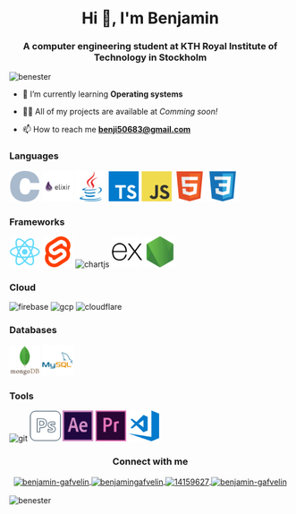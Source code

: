 
<h1 align="center">Hi 👋, I'm Benjamin</h1>
<h3 align="center">A computer engineering student at KTH Royal Institute of Technology in Stockholm</h3>

<p align="left"> <img src="https://komarev.com/ghpvc/?username=benester" alt="benester" /> </p>

- 🌱 I’m currently learning **Operating systems**

- 👨‍💻 All of my projects are available at _Comming soon!_

- 📫 How to reach me **benji50683@gmail.com**

<p align="left">
  <h3>Languages</h3>
  <p align="left">
   <img src="https://raw.githubusercontent.com/devicons/devicon/d00d0969292a6569d45b06d3f350f463a0107b0d/icons/c/c-original.svg" alt="c" width="55" height="55">    
   <img src="https://raw.githubusercontent.com/github/explore/d106aa3f6fa091ab80ab5c8cf0d931baff3caaea/topics/elixir/elixir.png" alt="elixir" width="55" height="55" />
   <img src="https://raw.githubusercontent.com/devicons/devicon/d00d0969292a6569d45b06d3f350f463a0107b0d/icons/java/java-original.svg" alt="java" width="55" height="55"/>
   <img src="https://raw.githubusercontent.com/devicons/devicon/d00d0969292a6569d45b06d3f350f463a0107b0d/icons/typescript/typescript-original.svg" alt="typescript" width="55" height="55"/>
   <img src="https://raw.githubusercontent.com/devicons/devicon/d00d0969292a6569d45b06d3f350f463a0107b0d/icons/javascript/javascript-original.svg" alt="javascript" width="55" height="55"/>
   <img src="https://raw.githubusercontent.com/devicons/devicon/d00d0969292a6569d45b06d3f350f463a0107b0d/icons/html5/html5-original.svg" alt="html5" width="55" height="55"/>
   <img src="https://raw.githubusercontent.com/devicons/devicon/d00d0969292a6569d45b06d3f350f463a0107b0d/icons/css3/css3-original.svg" alt="css3" width="55" height="55"/>
  </p>
  <h3>Frameworks</h3>
  <p align="left">
    <img src="https://raw.githubusercontent.com/devicons/devicon/d00d0969292a6569d45b06d3f350f463a0107b0d/icons/react/react-original.svg" alt="react" width="55" height="55"/>
    <img src="https://raw.githubusercontent.com/github/explore/42198dc9113595ddd22cc12771bb719c8cf08b67/topics/svelte/svelte.png" alt="svelte" width="55" height="55" />
    <img src="https://www.chartjs.org/media/logo-title.svg" alt="chartjs" width="55" height="55"/>
    <img src="https://raw.githubusercontent.com/devicons/devicon/d00d0969292a6569d45b06d3f350f463a0107b0d/icons/express/express-original.svg" alt="express" width="55" height="55"/>
    <img src="https://raw.githubusercontent.com/devicons/devicon/d00d0969292a6569d45b06d3f350f463a0107b0d/icons/nodejs/nodejs-original.svg" alt="nodejs" width="55" height="55"/>
  </p>
 <h3>Cloud</h3>
 <p align="left">
  <img src="https://www.vectorlogo.zone/logos/firebase/firebase-icon.svg" alt="firebase" width="55" height="55"/> 
  <img src="https://www.vectorlogo.zone/logos/google_cloud/google_cloud-icon.svg" alt="gcp" width="55" height="55"/> 
  <img src="https://www.vectorlogo.zone/logos/cloudflare/cloudflare-icon.svg" alt="cloudflare" width="55" height="55"/>
</p>
<h3>Databases</h3>
<p align="left">
  <img src="https://raw.githubusercontent.com/devicons/devicon/d00d0969292a6569d45b06d3f350f463a0107b0d/icons/mongodb/mongodb-original-wordmark.svg" alt="mongodb" width="55" height="55"/> 
  <img src="https://raw.githubusercontent.com/devicons/devicon/d00d0969292a6569d45b06d3f350f463a0107b0d/icons/mysql/mysql-original-wordmark.svg" alt="mysql" width="55" height="55"/>  
  </p>
<h3>Tools</h3>
<p align="left">
  <img src="https://www.vectorlogo.zone/logos/git-scm/git-scm-icon.svg" alt="git" width="55" height="55"/>   
  <img src="https://raw.githubusercontent.com/devicons/devicon/d00d0969292a6569d45b06d3f350f463a0107b0d/icons/photoshop/photoshop-line.svg" alt="photoshop" width="55" height="55"/>
  <img src="https://raw.githubusercontent.com/devicons/devicon/d00d0969292a6569d45b06d3f350f463a0107b0d/icons/aftereffects/aftereffects-original.svg" alt="aftereffects" width="55" height="55" />
  <img src="https://raw.githubusercontent.com/devicons/devicon/d00d0969292a6569d45b06d3f350f463a0107b0d/icons/premierepro/premierepro-original.svg" alt="Premierepro" height="55" width="55"
  <img src="https://raw.githubusercontent.com/devicons/devicon/d00d0969292a6569d45b06d3f350f463a0107b0d/icons/illustrator/illustrator-line.svg" alt="illustrator" width="55" height="55"/>
  <img height="55" width="55" src="https://raw.githubusercontent.com/github/explore/80688e429a7d4ef2fca1e82350fe8e3517d3494d/topics/visual-studio-code/visual-studio-code.png" />
</p></p>
    <h3 align="center"> Connect with me </h3>

<p align="center">
<a href="https://linkedin.com/in/benjamin-gafvelin" target="blank">
  <img align="center" src="https://cdn.jsdelivr.net/npm/simple-icons@3.0.1/icons/linkedin.svg" alt="benjamin-gafvelin" height="40" width="40" />
</a>
  
<a href="https://instagram.com/benjamingafvelin" target="blank">
  <img align="center" src="https://cdn.jsdelivr.net/npm/simple-icons@3.0.1/icons/instagram.svg" alt="benjamingafvelin" height="40" width="40" />
</a>

<a href="https://stackoverflow.com/users/14159627" target="blank">
  <img align="center" src="https://cdn.jsdelivr.net/npm/simple-icons@3.0.1/icons/stackoverflow.svg" alt="14159627" height="40" width="40" />
</a>

<a href="https://soundcloud.com/benjamin-gafvelin" target="blank">
  <img align="center" src="https://cdn.jsdelivr.net/npm/simple-icons@3.0.1/icons/soundcloud.svg" alt="benjamin-gafvelin" height="40" width="40" />
</a>
</p>
<p><img align="center" src="https://github-readme-stats.vercel.app/api/top-langs/?username=benester&layout=compact&hide=html" alt="benester" /></p>

